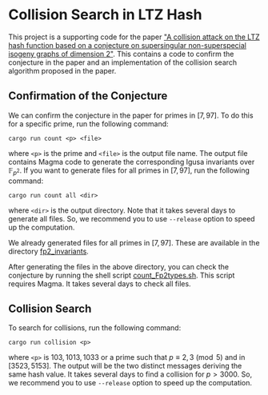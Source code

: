 # Collision Search in LTZ Hash

This project is a supporting code for the paper
["A collision attack on the LTZ hash function based on a conjecture on supersingular non-superspecial isogeny graphs of dimension 2"](https://eprint.iacr.org/2025/1776).
This contains a code to confirm the conjecture in the paper and
an implementation of the collision search algorithm proposed in the paper.

## Confirmation of the Conjecture
We can confirm the conjecture in the paper for primes in $[7, 97]$.
To do this for a specific prime, run the following command:
```
cargo run count <p> <file>
```
where `<p>` is the prime and `<file>` is the output file name.
The output file contains Magma code to generate the corresponding Igusa invariants over $\mathbb{F}_{p^2}$.
If you want to generate files for all primes in $[7, 97]$, run the following command:
```
cargo run count all <dir>
```
where `<dir>` is the output directory.
Note that it takes several days to generate all files.
So, we recommend you to use `--release` option to speed up the computation.

We already generated files for all primes in $[7, 97]$.
These are available in the directory [fp2_invariants](./fp2_invariants).

After generating the files in the above directory,
you can check the conjecture by running the shell script
[count_Fp2types.sh](./count_Fp2types.sh).
This script requires Magma.
It takes several days to check all files.

## Collision Search
To search for collisions, run the following command:
```
cargo run collision <p>
```
where `<p>` is $103, 1013, 1033$ or
a prime such that $p \equiv 2, 3 \pmod{5}$
and in $[3523, 5153]$.
The output will be the two distinct messages deriving the same hash value.
It takes several days to find a collision for $p > 3000$.
So, we recommend you to use `--release` option to speed up the computation.